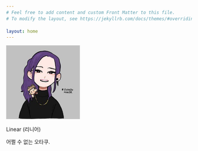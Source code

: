 ```yaml
---
# Feel free to add content and custom Front Matter to this file.
# To modify the layout, see https://jekyllrb.com/docs/themes/#overriding-theme-defaults

layout: home
---
```


<img src="/assets/profile.jpg" width="200"/>

Linear (리니어)

어쩔 수 없는 오타쿠.